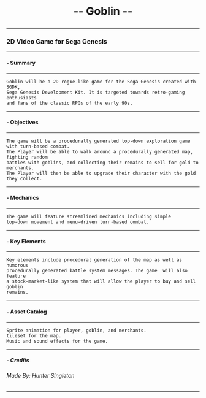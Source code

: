 
<h1 align = center>

 -- Goblin --

</h1>


----

###  2D Video Game for Sega Genesis 

----


#### - Summary
----
```
Goblin will be a 2D rogue-like game for the Sega Genesis created with SGDK, 
Sega Genesis Development Kit. It is targeted towards retro-gaming enthusiasts
and fans of the classic RPGs of the early 90s.
```
----

#### - Objectives
----
```
The game will be a procedurally generated top-down exploration game with turn-based combat. 
The Player will be able to walk around a procedurally generated map, fighting random 
battles with goblins, and collecting their remains to sell for gold to merchants.
The Player will then be able to upgrade their character with the gold they collect.
```
----

#### - Mechanics
----
```
The game will feature streamlined mechanics including simple 
top-down movement and menu-driven turn-based combat.

```
----

#### - Key Elements
----
```
Key elements include procedural generation of the map as well as humorous 
procedurally generated battle system messages. The game  will also feature
a stock-market-like system that will allow the player to buy and sell goblin 
remains.
```
----

#### - Asset Catalog
----
```
Sprite animation for player, goblin, and merchants.
tileset for the map.
Music and sound effects for the game.
```
----

##### - Credits

###### Made By: Hunter Singleton

----